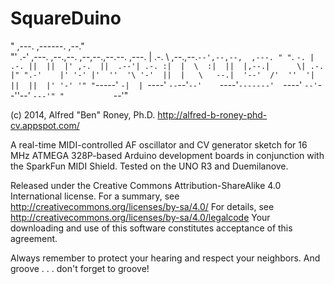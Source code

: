 SquareDuino
===========

" ,---.                                       ,------.          ,--."                
"'   .-'  ,---. ,--.,--. ,--,--.,--.--. ,---. |  .-.  \ ,--.,--.`--',--,--,  ,---. "
"`.  `-. | .-. ||  ||  |' ,-.  ||  .--'| .-. :|  |  \  :|  ||  |,--.|      \| .-. |"
".-'    |' '-' |'  ''  '\ '-'  ||  |   \   --.|  '--'  /'  ''  '|  ||  ||  |' '-' '"
"`-----'  `-|  | `----'  `--`--'`--'    `----'`-------'  `----' `--'`--''--' `---'"
"           `--'"

(c) 2014, Alfred "Ben" Roney, Ph.D.
http://alfred-b-roney-phd-cv.appspot.com/

A real-time MIDI-controlled AF oscillator and CV generator sketch for
16 MHz ATMEGA 328P-based Arduino development boards in conjunction with
the SparkFun MIDI Shield. Tested on the UNO R3 and Duemilanove.
 
Released under the Creative Commons Attribution-ShareAlike 4.0 International
license. For a summary, see http://creativecommons.org/licenses/by-sa/4.0/
For details, see http://creativecommons.org/licenses/by-sa/4.0/legalcode
Your downloading and use of this software constitutes acceptance of this
agreement.

Always remember to protect your hearing and respect your neighbors.
And groove . . . don't forget to groove!
